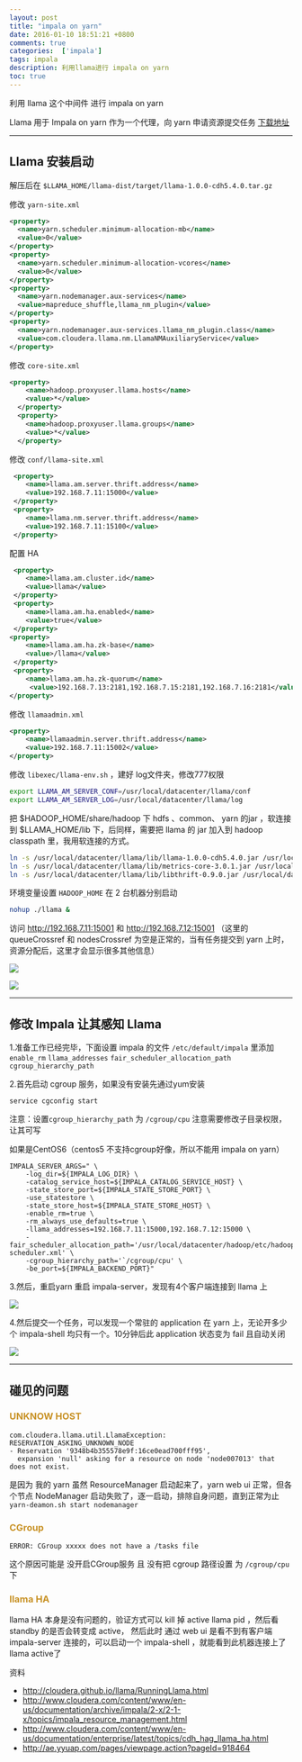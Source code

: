 ```yaml
---
layout: post
title: "impala on yarn"
date: 2016-01-10 18:51:21 +0800
comments: true
categories:  ['impala']
tags: impala
description: 利用llama进行 impala on yarn
toc: true
---
```


利用 llama 这个中间件 进行 impala on yarn

<!--more-->

Llama 用于 Impala on yarn 作为一个代理，向 yarn 申请资源提交任务 [下载地址](http://archive-primary.cloudera.com/cdh5/cdh/5/)


---

## Llama 安装启动

解压后在 `$LLAMA_HOME/llama-dist/target/llama-1.0.0-cdh5.4.0.tar.gz`

修改 `yarn-site.xml`

``` xml
<property>
  <name>yarn.scheduler.minimum-allocation-mb</name>
  <value>0</value>
</property>
<property>
  <name>yarn.scheduler.minimum-allocation-vcores</name>
  <value>0</value>
</property>
<property>
  <name>yarn.nodemanager.aux-services</name>
  <value>mapreduce_shuffle,llama_nm_plugin</value>
</property>
<property>
  <name>yarn.nodemanager.aux-services.llama_nm_plugin.class</name>
  <value>com.cloudera.llama.nm.LlamaNMAuxiliaryService</value>
</property>

```

修改 `core-site.xml`

``` xml
<property>
    <name>hadoop.proxyuser.llama.hosts</name>
    <value>*</value>
  </property>
  <property>
    <name>hadoop.proxyuser.llama.groups</name>
    <value>*</value>
  </property>
```

修改 `conf/llama-site.xml`

``` xml
 <property>
    <name>llama.am.server.thrift.address</name>
    <value>192.168.7.11:15000</value>
 </property>
 <property>
    <name>llama.nm.server.thrift.address</name>
    <value>192.168.7.11:15100</value>
 </property>
```

配置 HA

``` xml
 <property>
    <name>llama.am.cluster.id</name>
    <value>llama</value>
 </property>
 <property>
    <name>llama.am.ha.enabled</name>
    <value>true</value>
 </property>
<property>
    <name>llama.am.ha.zk-base</name>
    <value>/llama</value>
 </property>
 <property>
    <name>llama.am.ha.zk-quorum</name>
     <value>192.168.7.13:2181,192.168.7.15:2181,192.168.7.16:2181</value>
</property>

```

修改 `llamaadmin.xml`

``` xml
<property>
    <name>llamaadmin.server.thrift.address</name>
    <value>192.168.7.11:15002</value>
</property>
```

修改 `libexec/llama-env.sh`  ，建好 log文件夹，修改777权限

``` bash
export LLAMA_AM_SERVER_CONF=/usr/local/datacenter/llama/conf
export LLAMA_AM_SERVER_LOG=/usr/local/datacenter/llama/log
```

把 $HADOOP_HOME/share/hadoop 下  hdfs 、common、 yarn 的jar ，软连接到 $LLAMA_HOME/lib 下，后同样，需要把 llama 的 jar 加入到 hadoop classpath 里，我用软连接的方式。

``` bash
ln -s /usr/local/datacenter/llama/lib/llama-1.0.0-cdh5.4.0.jar /usr/local/datacenter/hadoop/lib/
ln -s /usr/local/datacenter/llama/lib/metrics-core-3.0.1.jar /usr/local/datacenter/hadoop/lib/
ln -s /usr/local/datacenter/llama/lib/libthrift-0.9.0.jar /usr/local/datacenter/hadoop/lib/
```

环境变量设置 `HADOOP_HOME` 在 2 台机器分别启动

``` bash
nohup ./llama &
```

访问 http://192.168.7.11:15001 和 http://192.168.7.12:15001 （这里的 queueCrossref 和 nodesCrossref 为空是正常的，当有任务提交到 yarn 上时，资源分配后，这里才会显示很多其他信息）

![](/images/impala/20160110/1.png)

![](/images/impala/20160110/2.png)


---

## 修改 Impala 让其感知 Llama

1.准备工作已经完毕，下面设置 impala 的文件 `/etc/default/impala` 里添加 `enable_rm` `llama_addresses` `fair_scheduler_allocation_path` `cgroup_hierarchy_path`

2.首先启动 cgroup 服务，如果没有安装先通过yum安装

```
service cgconfig start
```

注意：设置`cgroup_hierarchy_path` 为 `/cgroup/cpu`  注意需要修改子目录权限，让其可写

如果是CentOS6（centos5 不支持cgroup好像，所以不能用 impala on yarn）

```
IMPALA_SERVER_ARGS=" \
    -log_dir=${IMPALA_LOG_DIR} \
    -catalog_service_host=${IMPALA_CATALOG_SERVICE_HOST} \
    -state_store_port=${IMPALA_STATE_STORE_PORT} \
    -use_statestore \
    -state_store_host=${IMPALA_STATE_STORE_HOST} \
    -enable_rm=true \
    -rm_always_use_defaults=true \
    -llama_addresses=192.168.7.11:15000,192.168.7.12:15000 \
    -fair_scheduler_allocation_path='/usr/local/datacenter/hadoop/etc/hadoop/fair-scheduler.xml' \
    -cgroup_hierarchy_path='`/cgroup/cpu' \
    -be_port=${IMPALA_BACKEND_PORT}"
```

3.然后，重启yarn 重启 impala-server，发现有4个客户端连接到 llama 上

![](/images/impala/20160110/3.png)

4.然后提交一个任务，可以发现一个常驻的 application 在 yarn 上，无论开多少个 impala-shell 均只有一个。10分钟后此 application 状态变为 fail 且自动关闭

![](/images/impala/20160110/4.png)

---

## 碰见的问题

### <font color="#c89226" >UNKNOW HOST</font>

```
com.cloudera.llama.util.LlamaException: RESERVATION_ASKING_UNKNOWN_NODE
- Reservation '9348b4b355578e9f:16ce0ead700fff95',
  expansion 'null' asking for a resource on node 'node007013' that does not exist.
```

是因为 我的 yarn 虽然 ResourceManager 启动起来了，yarn web ui 正常，但各个节点 NodeManager 启动失败了，逐一启动，排除自身问题，直到正常为止  `yarn-deamon.sh start nodemanager`

### <font color="#c89226" >CGroup</font>

```
ERROR: CGroup xxxxx does not have a /tasks file
```

这个原因可能是   没开启CGroup服务 且 没有把 cgroup 路径设置 为  `/cgroup/cpu` 下

### <font color="#c89226" >llama HA</font>

llama HA 本身是没有问题的，验证方式可以 kill 掉 active llama pid ，然后看 standby 的是否会转变成 active，
然后此时 通过 web ui 是看不到有客户端 impala-server 连接的，可以启动一个 impala-shell ，就能看到此机器连接上了 llama active了



资料

- http://cloudera.github.io/llama/RunningLlama.html
- http://www.cloudera.com/content/www/en-us/documentation/archive/impala/2-x/2-1-x/topics/impala_resource_management.html
- http://www.cloudera.com/content/www/en-us/documentation/enterprise/latest/topics/cdh_hag_llama_ha.html
- http://ae.yyuap.com/pages/viewpage.action?pageId=918464
